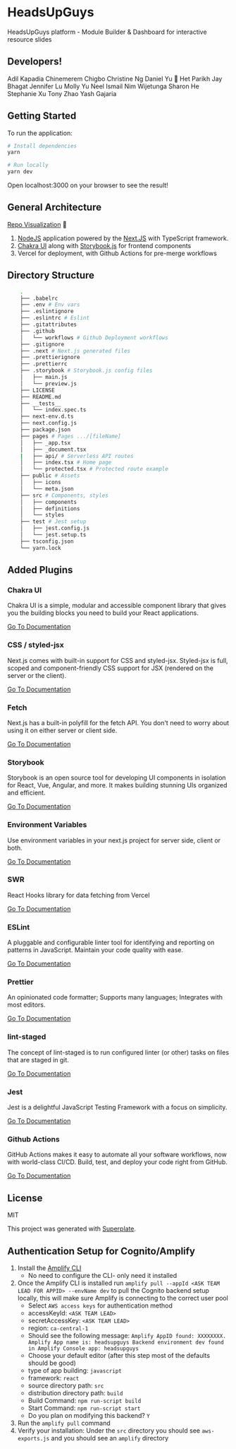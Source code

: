 # HeadsUpGuys

HeadsUpGuys platform - Module Builder & Dashboard for interactive resource slides

## Developers!

Adil Kapadia
Chinemerem Chigbo
Christine Ng
Daniel Yu 🥑
Het Parikh
Jay Bhagat
Jennifer Lu
Molly Yu
Neel Ismail
Nim Wijetunga
Sharon He
Stephanie Xu 
Tony Zhao
Yash Gajaria

## Getting Started

To run the application:

```bash
# Install dependencies
yarn

# Run locally
yarn dev
```

Open localhost:3000 on your browser to see the result!

## General Architecture

[Repo Visualization](https://octo-repo-visualization.vercel.app/?repo=uwblueprint%2Fheadsupguys) 👀

1. [NodeJS](https://nodejs.org/en/) application powered by the [Next.JS](https://nextjs.org/) with TypeScript
   framework.
2. [Chakra UI](https://chakra-ui.com/) along with [Storybook.js](https://storybook.js.org/tutorials/) for frontend components
3. Vercel for deployment, with Github Actions for pre-merge workflows

## Directory Structure

```bash
    .
    ├── .babelrc
    ├── .env # Env vars
    ├── .eslintignore
    ├── .eslintrc # Eslint
    ├── .gitattributes
    ├── .github
    │   └── workflows # Github Deployment workflows
    ├── .gitignore
    ├── .next # Next.js generated files
    ├── .prettierignore
    ├── .prettierrc
    ├── .storybook # Storybook.js config files
    │   ├── main.js
    │   └── preview.js
    ├── LICENSE
    ├── README.md
    ├── __tests__
    │   └── index.spec.ts
    ├── next-env.d.ts
    ├── next.config.js
    ├── package.json
    ├── pages # Pages .../[fileName]
    │   ├── _app.tsx
    │   ├── _document.tsx
    |   ├── api/ # Serverless API routes
    │   ├── index.tsx # Home page
    │   └── protected.tsx # Protected route example
    ├── public # Assets
    │   ├── icons
    │   └── meta.json
    ├── src # Components, styles
    │   ├── components
    │   ├── definitions
    │   └── styles
    ├── test # Jest setup
    │   ├── jest.config.js
    │   └── jest.setup.ts
    ├── tsconfig.json
    └── yarn.lock
```

## Added Plugins

### **Chakra UI**

Chakra UI is a simple, modular and accessible component library that gives you the building blocks you need to build your React applications.

[Go To Documentation](https://chakra-ui.com/docs/getting-started)

### **CSS / styled-jsx**

Next.js comes with built-in support for CSS and styled-jsx. Styled-jsx is full, scoped and component-friendly CSS support for JSX (rendered on the server or the client).

[Go To Documentation](https://github.com/vercel/styled-jsx)

### **Fetch**

Next.js has a built-in polyfill for the fetch API. You don&#39;t need to worry about using it on either server or client side.

[Go To Documentation](https://developer.mozilla.org/en-US/docs/Web/API/Fetch_API)

### **Storybook**

Storybook is an open source tool for developing UI components in isolation for React, Vue, Angular, and more. It makes building stunning UIs organized and efficient.

[Go To Documentation](https://storybook.js.org/docs/react/get-started/introduction)

### **Environment Variables**

Use environment variables in your next.js project for server side, client or both.

[Go To Documentation](https://github.com/vercel/next.js/tree/canary/examples/environment-variables)

### **SWR**

React Hooks library for data fetching from Vercel

[Go To Documentation](https://swr.vercel.app/)

### **ESLint**

A pluggable and configurable linter tool for identifying and reporting on patterns in JavaScript. Maintain your code quality with ease.

[Go To Documentation](https://eslint.org/docs/user-guide/getting-started)

### **Prettier**

An opinionated code formatter; Supports many languages; Integrates with most editors.

[Go To Documentation](https://prettier.io/docs/en/index.html)

### **lint-staged**

The concept of lint-staged is to run configured linter (or other) tasks on files that are staged in git.

[Go To Documentation](https://github.com/okonet/lint-staged)

### **Jest**

Jest is a delightful JavaScript Testing Framework with a focus on simplicity.

[Go To Documentation](https://jestjs.io/docs/en/getting-started)

### **Github Actions**

GitHub Actions makes it easy to automate all your software workflows, now with world-class CI/CD. Build, test, and deploy your code right from GitHub.

[Go To Documentation](https://docs.github.com/en/actions)

## License

MIT

This project was generated with [Superplate](https://github.com/pankod/superplate).

## Authentication Setup for Cognito/Amplify

1. Install the [Amplify CLI](https://docs.amplify.aws/cli/start/install#option-1-watch-the-video-guide)
    - No need to configure the CLI- only need it installed
2. Once the Amplify CLI is installed run `amplify pull --appId <ASK TEAM LEAD FOR APPID> --envName dev` to pull the Cognito backend setup locally, this will make sure Amplify is connecting to the correct user pool
    - Select `AWS access keys` for authentication method
    - accessKeyId: `<ASK TEAM LEAD>`
    - secretAccessKey: `<ASK TEAM LEAD>`
    - region: `ca-central-1`
    - Should see the following message: `Amplify AppID found: XXXXXXXX. Amplify App name is: headsupguys Backend environment dev found in Amplify Console app: headsupguys`
    - Choose your default editor (after this step most of the defaults should be good)
    - type of app building: `javascript`
    - framework: `react`
    - source directory path: `src`
    - distribution directory path: `build`
    - Build Command: `npm run-script build`
    - Start Command: `npm run-script start`
    - Do you plan on modifying this backend? `Y`
3. Run the `amplify pull` command
4. Verify your installation: Under the `src` directory you should see `aws-exports.js` and you should see an `amplify` directory
